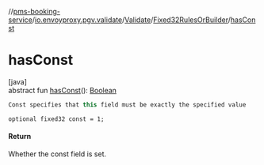 //[pms-booking-service](../../../../index.md)/[io.envoyproxy.pgv.validate](../../index.md)/[Validate](../index.md)/[Fixed32RulesOrBuilder](index.md)/[hasConst](has-const.md)

# hasConst

[java]\
abstract fun [hasConst](has-const.md)(): [Boolean](https://kotlinlang.org/api/core/kotlin-stdlib/kotlin/-boolean/index.html)

```kotlin
Const specifies that this field must be exactly the specified value

```
`optional fixed32 const = 1;`

#### Return

Whether the const field is set.